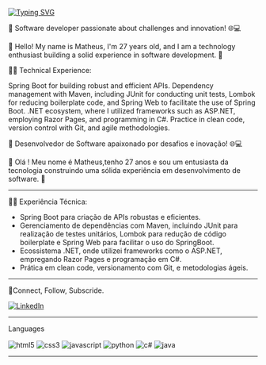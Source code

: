 <a href="https://git.io/typing-svg"><img src="https://readme-typing-svg.demolab.com?font=Fira+Code&pause=1000&width=435&lines=Seja+bem+vindo+!+%E2%9C%8C" alt="Typing SVG" /></a>

🚀 Software developer passionate about challenges and innovation! 🌐💻

🔹 Hello! My name is Matheus, I'm 27 years old, and I am a technology enthusiast building a solid experience in software development. 🚀

👩‍💻 Technical Experience:

Spring Boot for building robust and efficient APIs.
Dependency management with Maven, including JUnit for conducting unit tests, Lombok for reducing boilerplate code, and Spring Web to facilitate the use of Spring Boot.
.NET ecosystem, where I utilized frameworks such as ASP.NET, employing Razor Pages, and programming in C#.
Practice in clean code, version control with Git, and agile methodologies.

🚀 Desenvolvedor de Software apaixonado por desafios e inovação! 🌐💻

🔹 Olá ! Meu nome é Matheus,tenho 27 anos e sou um entusiasta da tecnologia construindo uma sólida experiência em desenvolvimento de software. 🚀

---

👩‍💻 Experiência Técnica:
- Spring Boot para criação de APIs robustas e eficientes.
- Gerenciamento de dependências com Maven, incluindo JUnit para realização de testes unitários, Lombok para redução de código boilerplate e Spring Web para facilitar o uso do SpringBoot.
- Ecossistema .NET, onde utilizei frameworks como o ASP.NET, empregando Razor Pages e programação em C#.
- Prática em clean code, versionamento com Git, e metodologias ágeis.

---

🤝Connect, Follow, Subscride.  
  
[![LinkedIn](https://img.shields.io/badge/LinkedIn-0077B5?style=for-the-badge&logo=linkedin&logoColor=white)](https://www.linkedin.com/in/matheus-lacerda-zim/)

---

Languages
<div style="display: inline_block">
  <img align="center" alt="html5" src="https://img.shields.io/badge/HTML5-E34F26?style=for-the-badge&logo=html5&logoColor=white"/>
  <img align="center" alt="css3" src="https://img.shields.io/badge/CSS3-1572B6?style=for-the-badge&logo=css3&logoColor=white"/>
  <img align="center" alt="javascript" src="https://img.shields.io/badge/JavaScript-F7DF1E?style=for-the-badge&logo=javascript&logoColor=black"/>
  <img align="center" alt="python" src="https://img.shields.io/badge/Python-14354C?style=for-the-badge&logo=python&logoColor=white"/>
  <img align="center" alt="c#" src="https://img.shields.io/badge/C%23-239120?style=for-the-badge&logo=c-sharp&logoColor=white"/>
  <img align="center" alt="java" src="https://img.shields.io/badge/Java-ED8B00?style=for-the-badge&logo=openjdk&logoColor=white"/>
</div>

---




